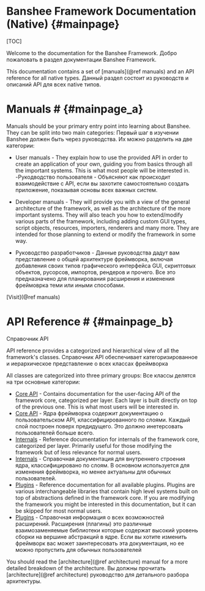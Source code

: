 Banshee Framework Documentation (Native)						{#mainpage}
===============

[TOC]

Welcome to the documentation for the Banshee Framework.
Добро пожаловать в раздел документации Banshee Framework.

This documentation contains a set of [manuals](@ref manuals) and an API reference for all native types.
Данный раздел состоит из руководств и описаний API для всех native типов.

# Manuals # {#mainpage_a}
Manuals should be your primary entry point into learning about Banshee. They can be split into two main categories:
Первый шаг в изучении Banshee должен быть через руководства. Их можно разделить на две категории:

 - User manuals - They explain how to use the provided API in order to create an application of your own, guiding you from basics through all the important systems. This is what most people will be interested in.
 -Рукодводство пользователя - Объясняют как происходит взаимодействие с API, если вы захотите самостоятельно создать приложение, показывая основы всех важных систем.

 - Developer manuals - They will provide you with a view of the general architecture of the framework, as well as the architecture of the more important systems. They will also teach you how to extend/modify various parts of the framework, including adding custom GUI types, script objects, resources, importers, renderers and many more. They are intended for those planning to extend or modify the framework in some way.
- Руководство разработчиков - Данные руководства дадут вам представление о общей архитектуре фреймворка, включая добавления своих типов графического интерфейса GUI, скриптовых объектов, русорсов, импортов, рендеров и прочего. Все это предназначено для планирования расширения и изменения фреймоврка теми или иными способами.

[Visit](@ref manuals) 
 
# API Reference # {#mainpage_b}
Справочник API

API reference provides a categorized and hierarchical view of all the framework's classes. 
Справочник API обеспечивает категоризированное и иерархическое представление о всех классах фреймворка

All classes are categorized into three primary groups:
Все классы делятся на три основные категории:
 - <a class="el" href="group___layers.html">Core API</a> - Contains documentation for the user-facing API of the framework core, categorized per layer. Each layer 
 is built directly on top of the previous one. This is what most users will be interested in. 
 - <a class="el" href="group___layers.html">Core API</a> - Ядра фреймворка содержит документацию о пользовательском API, классифицированного по слоями. Каждый слой построен поверх предидущего. Это должно инетерсовать пользователей больше всего.
 - <a class="el" href="group___internals.html">Internals</a> - Reference documentation for internals of the framework core, categorized per layer. Primarily useful for those modifying the framework but of less relevance for normal users.
 - <a class="el" href="group___internals.html">Internals</a> - Справочная документация для внутреннего строения ядра, классифицировано по слоям. В основном используется для изменения фреймворка, но менее актуальны для обычных пользователей.
 - <a class="el" href="group___plugins.html">Plugins</a> - Reference documentation for all available plugins. Plugins are various interchangeable libraries that contain high level systems built on top of abstractions defined in the framework core. If you are modifying the framework you might be interested in this documentation, but it can be skipped for most normal users.
 - <a class="el" href="group___plugins.html">Plugins</a> - Справочная информация о всех возможностей расширений. Расширения (плагины) это различные взаимозаменяемые библиотеки которые содержат высокий уровень сборки на вершине абстракций в ядре. Если вы хотите изменить фреймворк вас может заинтересовать эта документация, но ее можно пропустить для обычных пользователей
 
You should read the [architecture](@ref architecture) manual for a more detailed breakdown of the architecture.
Вы должны прочитать [architecture](@ref architecture) руководство для детального разбора архитектуры.